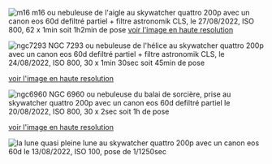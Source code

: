 ![m16](/assets/m16_compressed.png)
m16 ou nebuleuse de l'aigle au skywatcher quattro 200p avec un canon eos 60d defiltré partiel + filtre astronomik CLS, le 27/08/2022, ISO 800, 62 x 1min soit 1h2min de pose
[voir l'image en haute resolution](https://drive.google.com/file/d/17R_sewwsAWibAe2UZqv_xduxDlgZrCUf/view?usp=sharing)

![ngc7293](/assets/ngc7293_cp.png)
NGC 7293 ou nebuleuse de l'hélice au skywatcher quattro 200p avec un canon eos 60d defiltré partiel + filtre astronomik CLS, le 24/08/2022, ISO 800, 30 x 1min 30sec soit 45min de pose

[voir l'image en haute resolution](https://drive.google.com/file/d/17NGtf4w_yPlSNzE7wR1crMY1z3Jfi1Oy/view?usp=sharing)

![ngc6960](/assets/ngc6960_cp.png)
NGC 6960 ou nebuleuse du balai de sorcière, prise au skywatcher quattro 200p avec un canon eos 60d defiltré partiel le 20/08/2022, ISO 800, 30 x 2sec soit 1h de pose

[voir l'image en haute resolution](https://drive.google.com/file/d/17KqQD7saxf4icqRodT4VHVdASflL30YW/view?usp=sharing)


![la lune](/assets/lune.JPG)
quasi pleine lune au skywatcher quattro 200p avec un canon eos 60d le 13/08/2022, ISO 100, pose de 1/1250sec
